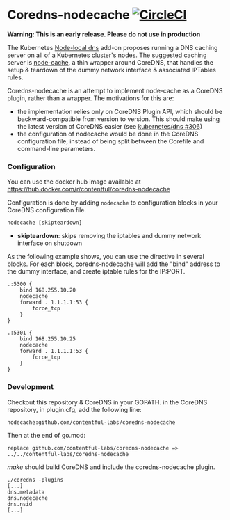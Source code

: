 # Coredns-nodecache [![CircleCI](https://circleci.com/gh/contentful-labs/coredns-nodecache.svg?style=svg)](https://circleci.com/gh/contentful-labs/coredns-nodecache)

**Warning: This is an early release. Please do not use in production**

The Kubernetes [Node-local dns](https://github.com/kubernetes/kubernetes/tree/master/cluster/addons/dns/nodelocaldns)
add-on proposes running a DNS caching server on all of a Kubernetes cluster's nodes. The suggested caching server is
[node-cache](https://github.com/kubernetes/dns/tree/master/cmd/node-cache), a thin wrapper around CoreDNS, that
handles the setup & teardown of the dummy network interface & associated IPTables rules.

Coredns-nodecache is an attempt to implement node-cache as a CoreDNS plugin, rather than a wrapper. The motivations
for this are:

 *  the implementation relies only on CoreDNS Plugin API, which should be backward-compatible from version to version.
    This should make using the latest version of CoreDNS easier (see
    [kubernetes/dns #306](https://github.com/kubernetes/dns/issues/306))
 *  the configuration of nodecache would be done in the CoreDNS configuration file, instead of being split between
    the Corefile and command-line parameters.

### Configuration

You can use the docker hub image available at https://hub.docker.com/r/contentful/coredns-nodecache

Configuration is done by adding `nodecache` to configuration blocks in your CoreDNS configuration file.

```
nodecache [skipteardown]
```

* **skipteardown**: skips removing the iptables and dummy network interface on shutdown

As the following example shows, you can use the directive in several blocks. For each block, coredns-nodecache will
add the "bind" address to the dummy interface, and create iptable rules for the IP:PORT.

```
.:5300 {
    bind 168.255.10.20
    nodecache
    forward . 1.1.1.1:53 {
        force_tcp
    }
}

.:5301 {
    bind 168.255.10.25
    nodecache
    forward . 1.1.1.1:53 {
        force_tcp
    }
}
```

### Development

Checkout this repository & CoreDNS in your GOPATH. in the CoreDNS repository, in plugin.cfg, add the following line:

  ```nodecache:github.com/contentful-labs/coredns-nodecache```

Then at the end of go.mod:

  ```replace github.com/contentful-labs/coredns-nodecache => ../../contentful-labs/coredns-nodecache```

*make* should build CoreDNS and include the coredns-nodecache plugin.

   ```
   ./coredns -plugins
   [...]
   dns.metadata
   dns.nodecache
   dns.nsid
   [...]
   ```
